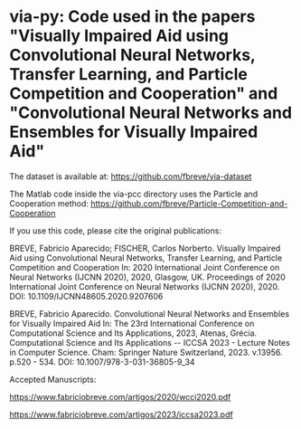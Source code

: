 # via-py: Code used in the papers "Visually Impaired Aid using Convolutional Neural Networks, Transfer Learning, and Particle Competition and Cooperation" and "Convolutional Neural Networks and Ensembles for Visually Impaired Aid"

The dataset is available at:
https://github.com/fbreve/via-dataset

The Matlab code inside the via-pcc directory uses the Particle and Cooperation method:
https://github.com/fbreve/Particle-Competition-and-Cooperation

If you use this code, please cite the original publications:

BREVE, Fabricio Aparecido; FISCHER, Carlos Norberto. Visually Impaired Aid using Convolutional Neural Networks, Transfer Learning, and Particle Competition and Cooperation In: 2020 International Joint Conference on Neural Networks (IJCNN 2020), 2020, Glasgow, UK. Proceedings of 2020 International Joint Conference on Neural Networks (IJCNN 2020), 2020.
DOI: 10.1109/IJCNN48605.2020.9207606

BREVE, Fabricio Aparecido. Convolutional Neural Networks and Ensembles for Visually Impaired Aid In: The 23rd International Conference on Computational Science and Its Applications, 2023, Atenas, Grécia. Computational Science and Its Applications -- ICCSA 2023 - Lecture Notes in Computer Science. Cham: Springer Nature Switzerland, 2023. v.13956. p.520 - 534.
DOI: 10.1007/978-3-031-36805-9_34

Accepted Manuscripts:

https://www.fabriciobreve.com/artigos/2020/wcci2020.pdf

https://www.fabriciobreve.com/artigos/2023/iccsa2023.pdf
